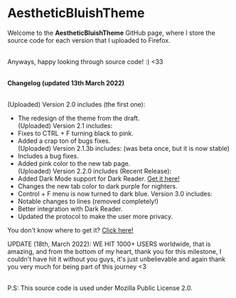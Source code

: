 # AestheticBluishTheme
Welcome to the **AestheticBluishTheme** GitHub page, where I store the source code for each version that I uploaded to Firefox.

<br> Anyways, happy looking through source code! :) <33

<br>**Changelog (updated 13th March 2022)** 

<br>(Uploaded) Version 2.0 includes (the first one):
- The redesign of the theme from the draft.
<br> (Uploaded) Version 2.1 includes:
- Fixes to CTRL + F turning black to pink.
- Added a crap ton of bugs fixes.
<br> (Uploaded) Version 2.1.3b includes: (was beta once, but it is now stable)
- Includes a bug fixes.
- Added pink color to the new tab page.
<br> (Uploaded) Version 2.2.0 includes (Recent Release):
- Added Dark Mode support for Dark Reader.
<a href="https://addons.mozilla.org/en-US/firefox/addon/darkreader/" target="_blank">Get it here!</a>
- Changes the new tab color to dark purple for nighters.
- Control + F menu is now turned to dark blue.
Version 3.0 includes: 
- Notable changes to lines (removed completely!)
- Better integration with Dark Reader.
- Updated the protocol to make the user more privacy.

You don't know where to get it? <a href="https://addons.mozilla.org/en-US/firefox/addon/aesthetic-bluish-theme"> Click here! </a>

UPDATE (18th, March 2022): WE HIT 1000+ USERS worldwide, that is amazing, and from the bottom of my heart, thank you for this milestone, I couldn't have hit it without you guys, it's just unbelievable and again thank you very much for being part of this journey <3


<br> P.S: This source code is used under Mozilla Public License 2.0.
